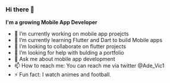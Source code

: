 ### Hi there 👋  

**I'm a growing Mobile App Developer**

- 🔭 I’m currently working on mobile app proejcts
- 🌱 I’m currently learning Flutter and Dart to build Mobile apps
- 👯 I’m looking to collaborate on flutter projects 
- 🤔 I’m looking for help with bulding a portfolio
- 💬 Ask me about mobile app development
- 📫 How to reach me: You can reach me via twitter @Ade_Vic1
- ⚡ Fun fact: I watch animes and football.

